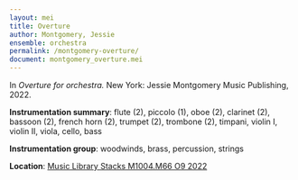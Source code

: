 ```yaml
---
layout: mei
title: Overture
author: Montgomery, Jessie
ensemble: orchestra
permalink: /montgomery-overture/
document: montgomery_overture.mei
---
```


In *Overture for orchestra.* New York: Jessie Montgomery Music Publishing, 2022.

**Instrumentation summary**: flute (2), piccolo (1), oboe (2), clarinet (2), bassoon (2), french horn (2), trumpet (2), trombone (2), timpani, violin I, violin II, viola, cello, bass

**Instrumentation group**: woodwinds, brass, percussion, strings

**Location**: <a href="https://tufts.primo.exlibrisgroup.com/permalink/01TUN_INST/1kc9gia/alma991018726332803851" target="_blank">Music Library Stacks M1004.M66 O9 2022</a>
